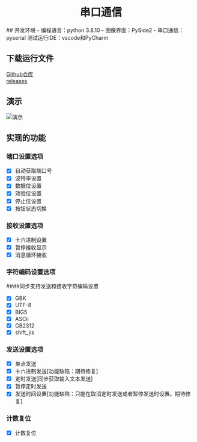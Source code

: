 <div align="center">
<h1 align="center">串口通信</h1>
</div>
## 开发环境
- 编程语言：python 3.8.10
- 图像界面：PySide2
- 串口通信：pyserial
测试运行IDE：vscode和PyCharm

## 下载运行文件
[Github仓库](https://github.com/ChestnutYueyue/Serial-Port-Assistant) \
[releases](https://gitee.com/ricocosoul/Serial-Port-Assistant/releases/)

## 演示
![演示](https://gitee.com/ricocosoul/Serial-Port-Assistant/raw/main/img/1.gif)

## 实现的功能
### 端口设置选项
- [x] 自动获取端口号
- [x] 波特率设置
- [x] 数据位设置
- [x] 效验位设置
- [x] 停止位设置
- [x] 按钮状态切换
### 接收设置选项
- [x] 十六进制设置
- [x] 暂停接收显示
- [x] 消息循环接收
### 字符编码设置选项
####同步支持发送和接收字符编码设置
- [x] GBK
- [x] UTF-8
- [x] BIG5
- [x] ASCii
- [x] GB2312
- [x] shift_jis
### 发送设置选项
- [x] 单点发送
- [x] 十六进制发送[功能缺陷：期待修复]
- [x] 定时发送[同步获取输入文本发送]
- [x] 暂停定时发送
- [x] 发送时间设置[功能缺陷：只能在取消定时发送或者暂停发送时设置。期待修复]
### 计数复位
- [x] 计数复位